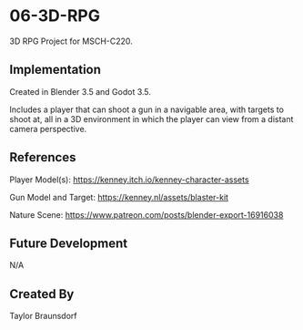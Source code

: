 # 06-3D-RPG

3D RPG Project for MSCH-C220. 

## Implementation

Created in Blender 3.5 and Godot 3.5.

Includes a player that can shoot a gun in a navigable area, with targets to shoot at, all in a 3D environment in which the player can view from a distant camera perspective.

## References

Player Model(s): https://kenney.itch.io/kenney-character-assets

Gun Model and Target: https://kenney.nl/assets/blaster-kit

Nature Scene: https://www.patreon.com/posts/blender-export-16916038

## Future Development

N/A

## Created By

Taylor Braunsdorf
